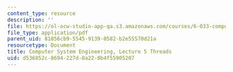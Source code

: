 ```yaml
---
content_type: resource
description: ''
file: https://ol-ocw-studio-app-qa.s3.amazonaws.com/courses/6-033-computer-system-engineering-spring-2018/d536852c8694227d8a220b4f55905207_MIT6_033S18lec5.pdf
file_type: application/pdf
parent_uid: 81056cb9-5545-9139-0582-b2e55570d21a
resourcetype: Document
title: Computer System Engineering, Lecture 5 Threads
uid: d536852c-8694-227d-8a22-0b4f55905207
---
```

